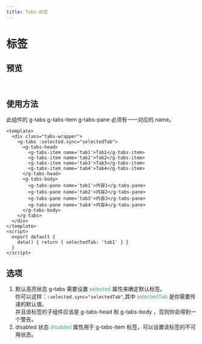 ```yaml
---
title: Tabs-标签
---
```


# 标签
## 预览
&nbsp;
<ClientOnly>
<tabs-demo></tabs-demo>
</ClientOnly>

## 使用方法
此组件的 g-tabs g-tabs-item g-tabs-pane 必须有一一对应的 name。
```vue
<template>
  <div class="tabs-wrapper">
    <g-tabs :selected.sync="selectedTab">
      <g-tabs-head>
        <g-tabs-item name='tab1'>Tab1</g-tabs-item>
        <g-tabs-item name='tab2'>Tab2</g-tabs-item>
        <g-tabs-item name='tab3'>Tab3</g-tabs-item>
        <g-tabs-item name='tab4'>Tab4</g-tabs-item>
      </g-tabs-head>
      <g-tabs-body>
        <g-tabs-pane name='tab1'>内容1</g-tabs-pane>
        <g-tabs-pane name='tab2'>内容2</g-tabs-pane>
        <g-tabs-pane name='tab3'>内容3</g-tabs-pane>
        <g-tabs-pane name='tab4'>内容4</g-tabs-pane>
      </g-tabs-body>
    </g-tabs>
  </div>
</template>
<script>
  export default {
    data() { return { selectedTab: 'tab1' } }
  }
</script>
```

## 选项
1. 默认高亮状态
   g-tabs 需要设置<span style='color:#3eaf7c;background-color:#F8F8F8'> selected </span>属性来确定默认标签。  
   你可以这样：`:selected.sync="selectedTab"`,其中 <span style='color:#3eaf7c;background-color:#F8F8F8'>selectedTab </span>是你需要传递的默认值。  
   并且该标签的子组件应该是 g-tabs-head 和 g-tabs-body ，否则你会得到一个警告。
2. disabled 状态
   <span style='color:#3eaf7c;background-color:#F8F8F8'>disabled</span> 属性用于 g-tabs-item 标签，可以设置该标签的不可用状态。